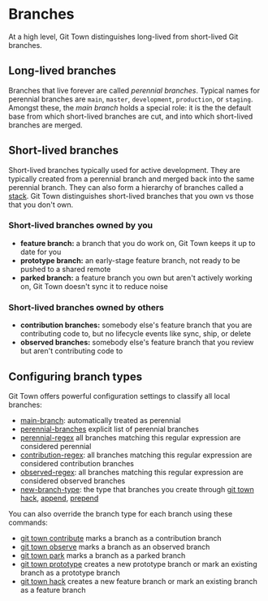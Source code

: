 # Branches

At a high level, Git Town distinguishes long-lived from short-lived Git
branches.

## Long-lived branches

Branches that live forever are called _perennial branches_. Typical names for
perennial branches are `main`, `master`, `development`, `production`, or
`staging`. Amongst these, the _main branch_ holds a special role: it is the the
default base from which short-lived branches are cut, and into which short-lived
branches are merged.

## Short-lived branches

Short-lived branches typically used for active development. They are typically
created from a perennial branch and merged back into the same perennial branch.
They can also form a hierarchy of branches called a
[stack](../stacked-changes.md). Git Town distinguishes short-lived branches that
you own vs those that you don't own.

### Short-lived branches owned by you

- **feature branch:** a branch that you do work on, Git Town keeps it up to date
  for you
- **prototype branch:** an early-stage feature branch, not ready to be pushed to
  a shared remote
- **parked branch:** a feature branch you own but aren't actively working on,
  Git Town doesn't sync it to reduce noise

### Short-lived branches owned by others

- **contribution branches:** somebody else's feature branch that you are
  contributing code to, but no lifecycle events like sync, ship, or delete
- **observed branches:** somebody else's feature branch that you review but
  aren't contributing code to

## Configuring branch types

Git Town offers powerful configuration settings to classify all local branches:

- [main-branch](main-branch.md): automatically treated as perennial
- [perennial-branches](perennial-branches.md) explicit list of perennial branches
- [perennial-regex](perennial-regex.md) all branches matching this regular
  expression are considered perennial
- [contribution-regex](contribution-regex.md): all branches matching this
  regular expression are considered contribution branches
- [observed-regex](observed-regex.md): all branches matching this regular
  expression are considered observed branches
- [new-branch-type](new-branch-type.md): the type that branches you create
  through [git town hack](../commands/hack.md), [append](../commands/append.md),
  [prepend](../commands/prepend.md)

You can also override the branch type for each branch using these commands:

- [git town contribute](../commands/contribute.md) marks a branch as a
  contribution branch
- [git town observe](../commands/observe.md) marks a branch as an observed
  branch
- [git town park](../commands/park.md) marks a branch as a parked branch
- [git town prototype](../commands/prototype.md) creates a new prototype branch
  or mark an existing branch as a prototype branch
- [git town hack](../commands/hack.md) creates a new feature branch or mark an
  existing branch as a feature branch
